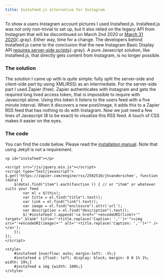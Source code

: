 ```yaml
---
title: Instafeed.js alternative for Instagram
---
```


To show a users Instagram account pictures I used Instafeed.js. Instafeed.js was not only non-trivial to set up, but it also relied on the legacy API from Instagram that will be discontinued on March 2nd 2020 or [March 31 2020](https://developers.facebook.com/blog/post/2020/01/14/instagram-basic-display-api-long-lived-access-tokens-available/){:.gray}. Either way, time for a change. The developers behind Instafeed.js came to the conclusion that the new Instagram Basic Display API [requires server-side scripts](https://github.com/stevenschobert/instafeed.js/issues/635#issuecomment-576473432){:.gray}. A pure Javascript solution, like Instafeed.js, that directly gets content from Instagram, is no longer possible. 

### The solution

The solution I came up with is quite simple: fully split the server-side and client-side part by using XML(RSS) as an intermediate. For the server-side part I used Zapier (free). Zapier authenticates with Instagram and gets the required long lived access token, that is impossible to require with Javascript alone. Using this token it listens to the users feed with a five minute interval. When it discovers a new post/image, it adds this to a Zapier RSS feed that has nothing to do with Instagram. Now we just need a few lines of Javascript (8 to be exact) to visualize this RSS feed. A touch of CSS makes it easier on the eyes.

### The code

You can find the code below. Please read the [installation manual](https://jekyllcodex.org/without-plugin/instagram/). Note that using Jekyll is not a requirement.

```
<p id="instafeed"></p>

<script src="/js/jquery.min.js"></script>
<script type="text/javascript">
$.get('https://zapier.com/engine/rss/2502510/jhvanderschee', function (data) {
    $(data).find("item").each(function () { // or "item" or whatever suits your feed
        var el = $(this);
        var title = el.find("title").text();
        var link = el.find("link").text();
        var image = el.find("enclosure").attr('url');
        var description = el.find("description").text();
        $('#instafeed').append('<a href="'+encodeURI(link)+'" target="_blank" title="'+title.replace('Caption: ','')+'"><img src="'+encodeURI(image)+'" alt="'+title.replace('Caption: ','')+'" /></a>');
    });
});
</script>

<style>
    #instafeed {overflow: auto; margin-left: -1%;}
    #instafeed a {float: left; display: block; margin: 0 0 1% 1%; width: 19%;}
    #instafeed a img {width: 100%;}
</style>
```